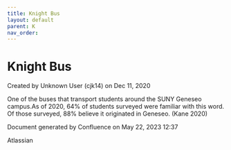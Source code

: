 ```yaml
---
title: Knight Bus
layout: default
parent: K
nav_order:
---
```


# Knight Bus

Created by  Unknown User (cjk14) on Dec 11, 2020

One of the buses that transport students around the SUNY Geneseo campus.As of 2020, 64% of students surveyed were familiar with this word. Of those surveyed, 88% believe it originated in Geneseo. (Kane 2020)

Document generated by Confluence on May 22, 2023 12:37

Atlassian
